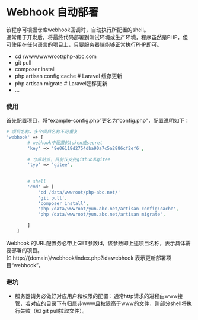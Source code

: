 # Webhook 自动部署

该程序可根据仓库webhook回调时，自动执行所配置的shell。
<br>
通常用于开发后，将最终代码部署到测试环境或生产环境，程序虽然是PHP，但可使用在任何语言的项目上，只要服务器端能够正常执行PHP即可。
<ul>
    <li>cd /www/wwwroot/php-abc.com</li>
    <li>git pull</li>
    <li>composer install</li>
    <li>php artisan config:cache # Laravel 缓存更新</li>
    <li>php artisan migrate # Laravel迁移更新</li>
    <li>... </li>
    
</ul>


### 使用

首先配置项目，将“example-config.php”更名为“config.php”，配置说明如下：
```php
# 项目名称，多个项目名称不可重复
'webhook' => [
        # webhook中配置的token或secret
        'key' => '9e06118d2754dba90a7c5a2886cf2ef6',
        
        # 仓库站点，目前仅支持github和gitee
        'typ' => 'gitee',
        
        
        # shell
        'cmd' => [
            'cd /data/wwwroot/php-abc.net/'
            'git pull',
            'composer install',
            'php /data/wwwroot/yun.abc.net/artisan config:cache',
            'php /data/wwwroot/yun.abc.net/artisan migrate',
            
        ]
    ]
```

Webhook 的URL配置务必带上GET参数id，该参数即上述项目名称，表示具体需要部署的项目。
<br> 如 http://{domain}/webhook/index.php?id=webhook 表示更新部署项目“webhook”。 


### 避坑
<ul>
<li>
    服务器请务必做好对应用户和权限的配置：通常http请求的进程由www接管，若对应的目录下有归属非www且权限高于www的文件，则部分shell将执行失败（如 git pull拉取文件）。
</li>
</ul>
